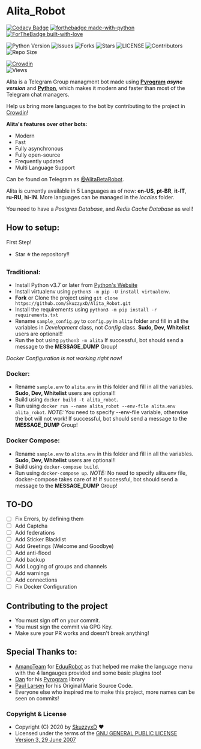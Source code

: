 # Alita_Robot

[![Codacy Badge](https://api.codacy.com/project/badge/Grade/050f1262c0d843b5b077a57a9c840f20)](https://app.codacy.com/gh/SkuzzyxD/Alita_Robot?utm_source=github.com&utm_medium=referral&utm_content=SkuzzyxD/Alita_Robot&utm_campaign=Badge_Grade)
[![forthebadge made-with-python](http://ForTheBadge.com/images/badges/made-with-python.svg)](https://www.python.org/)
[![ForTheBadge built-with-love](http://ForTheBadge.com/images/badges/built-with-love.svg)](https://GitHub.com/Skuzzy_xD/)</br>

![Python Version](https://img.shields.io/badge/python-3.7-green?style=for-the-badge&logo=appveyor)
![Issues](https://img.shields.io/github/issues/SkuzzyxD/Alita_Robot?style=for-the-badge&logo=appveyor)
![Forks](https://img.shields.io/github/forks/SkuzzyxD/Alita_Robot?style=for-the-badge&logo=appveyor)
![Stars](https://img.shields.io/github/stars/SkuzzyxD/Alita_Robot?style=for-the-badge&logo=appveyor)
![LICENSE](https://img.shields.io/github/license/SkuzzyxD/Alita_Robot?style=for-the-badge&logo=appveyor)
![Contributors](https://img.shields.io/github/contributors/SkuzzyxD/Alita_Robot?style=for-the-badge&logo=appveyor)
![Repo Size](https://img.shields.io/github/repo-size/SkuzzyxD/Alita_Robot?style=for-the-badge&logo=appveyor)</br>

[![Crowdin](https://badges.crowdin.net/alita_robot/localized.svg)](https://crowdin.com/project/alita_robot)</br>
![Views](https://hits.seeyoufarm.com/api/count/incr/badge.svg?url=https://github.com/SkuzzyxD/Alita_Robot&title=Profile%20Views)</br>


Alita is a Telegram Group managment bot made using **[Pyrogram](https://docs.pyrogram.org) _async version_** and **[Python](https://python.org)**, which makes it modern and faster than most of the Telegram chat managers.

Help us bring more languages to the bot by contributing to the project in [Crowdin](https://crowdin.com/project/alitarobot)!

**Alita's features over other bots:**
-   Modern
-   Fast
-   Fully asynchronous
-   Fully open-source
-   Frequently updated
-   Multi Language Support

Can be found on Telegram as [@AlitaBetaRobot](https://t.me/AlitaBetaRobot).

Alita is currently available in 5 Languages as of now: **en-US**, **pt-BR**, **it-IT**, **ru-RU**, **hi-IN**.
More languages can be managed in the _locales_ folder.

You need to have a *Postgres Database*, and *Redis Cache Database* as well!

## How  to setup:

First Step!
- Star **⭐** the repository!!

### Traditional:
- Install Python v3.7 or later from [Python's Website](https://python.org)
- Install virtualenv using `python3 -m pip -U install virtualenv`.
- **Fork** or Clone the project using `git clone https://github.com/SkuzzyxD/Alita_Robot.git`
- Install the requirements using `python3 -m pip install -r requirements.txt`
- Rename `sample_config.py` to `config.py` in `alita` folder and fill in all the variables in *Development* class, not *Config* class. **Sudo, Dev, Whitelist** users are optional!!
- Run the bot using `python3 -m alita`
If successful, bot should send a message to the **MESSAGE_DUMP** Group!


*Docker Configuration is not working right now!*
### Docker:
- Rename `sample.env` to `alita.env` in this folder and fill in all the variables. **Sudo, Dev, Whitelist** users are optional!!
- Build using `docker build -t alita_robot`.
- Run using `docker run --name alita_robot --env-file alita.env alita_robot`.
*NOTE:* You need to specify --env-file variable, otherwise the bot will not work!
If successful, bot should send a message to the **MESSAGE_DUMP** Group!

### Docker Compose:
- Rename `sample.env` to `alita.env` in this folder and fill in all the variables. **Sudo, Dev, Whitelist** users are optional!!
- Build using `docker-compose build`.
- Run using `docker-compose up`.
*NOTE:* No need to specify alita.env file, docker-compose takes care of it!
If successful, bot should send a message to the **MESSAGE_DUMP** Group!

## TO-DO
- [ ] Fix Errors, by defining them
- [ ] Add Captcha
- [ ] Add federations
- [ ] Add Sticker Blacklist
- [ ] Add Greetings (Welcome and Goodbye)
- [ ] Add anti-flood
- [ ] Add backup
- [ ] Add Logging of groups and channels
- [ ] Add warnings
- [ ] Add connections
- [ ] Fix Docker Configuration

## Contributing to the project

 - You must sign off on your commit.
 - You must sign the commit via GPG Key.
 - Make sure your PR works and doesn't break anything!

## Special Thanks to:
- [AmanoTeam](https://github.com/AmanoTeam/) for [EduuRobot](https://github.com/AmanoTeam/EduuRobot/tree/rewrite) as that helped me make the language menu with the 4 langauges provided and some basic plugins too!
- [Dan](https://github.com/delivrance) for his [Pyrogram](https://github.com/pyrogram) library
- [Paul Larsen](https://github.com/PaulSonOfLars) for his Original Marie Source Code.
- Everyone else who inspired me to make this project, more names can be seen on commits!

### Copyright & License

* Copyright (C) 2020 by [SkuzzyxD](https://github.com/SkuzzyxD) ❤️️
* Licensed under the terms of the [GNU GENERAL PUBLIC LICENSE Version 3, 29 June 2007](https://github.com/SkuzzyxD/Alita_Robot/blob/master/LICENSE.md)
